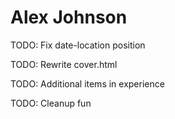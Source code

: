 Alex Johnson
============

TODO: Fix date-location position

TODO: Rewrite cover.html

TODO: Additional items in experience

TODO: Cleanup fun

